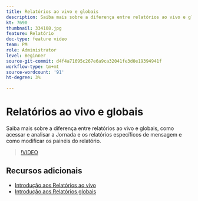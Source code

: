```yaml
---
title: Relatórios ao vivo e globais
description: Saiba mais sobre a diferença entre relatórios ao vivo e globais, como acessar e analisar a Jornada e os relatórios específicos de mensagem e como modificar os painéis do relatório.  
kt: 7690
thumbnail: 334108.jpg
feature: Relatório
doc-type: feature video
team: PM
role: Administrator
level: Beginner
source-git-commit: d4f4a71695c267e6a9ca32041fe3d0e19394941f
workflow-type: tm+mt
source-wordcount: '91'
ht-degree: 3%

---
```



# Relatórios ao vivo e globais

Saiba mais sobre a diferença entre relatórios ao vivo e globais, como acessar e analisar a Jornada e os relatórios específicos de mensagem e como modificar os painéis do relatório.  

>[!VIDEO](https://video.tv.adobe.com/v/334108?quality=12)

## Recursos adicionais

* [Introdução aos Relatórios ao vivo](https://experienceleague.adobe.com/docs/journey-optimizer/using/reporting/live-report/live-report.html)
* [Introdução aos Relatórios globais](https://experienceleague.adobe.com/docs/journey-optimizer/using/reporting/global-report/global-report.html)

